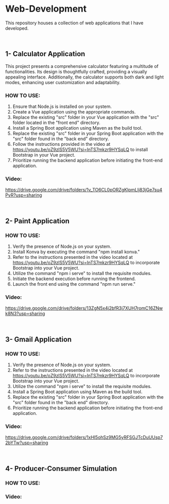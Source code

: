 # Web-Development
This repository houses a collection of web applications that I have developed.

<br>

## 1- Calculator Application
This project presents a comprehensive calculator featuring a multitude of functionalities. Its design is thoughtfully crafted, providing a visually appealing interface. Additionally, the calculator supports both dark and light modes, enhancing user customization and adaptability.

### HOW TO USE:
1. Ensure that Node.js is installed on your system.
2. Create a Vue application using the appropriate commands.
3. Replace the existing "src" folder in your Vue application with the "src" folder located in the "front end" directory.
4. Install a Spring Boot application using Maven as the build tool.
5. Replace the existing "src" folder in your Spring Boot application with the "src" folder found in the "back end" directory.
6. Follow the instructions provided in the video at <u>https://youtu.be/oZ9zlS5V5WU?si=InTS7mkzr9HYSqLQ</u> to install Bootstrap in your Vue project.
7. Prioritize running the backend application before initiating the front-end application.

### Video:
<u>https://drive.google.com/drive/folders/1v_TO6CL0pORZgKlpmLIj83jGe7su4PvR?usp=sharing</u>

<br>

## 2- Paint Application
### HOW TO USE:
1. Verify the presence of Node.js on your system.
2. Install Konva by executing the command "npm install konva."
3. Refer to the instructions presented in the video located at <u>https://youtu.be/oZ9zlS5V5WU?si=InTS7mkzr9HYSqLQ</u> to incorporate Bootstrap into your Vue project.
4. Utilize the command "npm i serve" to install the requisite modules.
5. Initiate the backend execution before running the frontend.
6. Launch the front end using the command "npm run serve."

### Video:
<u>https://drive.google.com/drive/folders/13ZgN5x4j2bfR3j7XUH7romC16ZNwk8N3?usp=sharing</u>

<br>

## 3- Gmail Application
### HOW TO USE:
1. Verify the presence of Node.js on your system.
2. Refer to the instructions presented in the video located at <u>https://youtu.be/oZ9zlS5V5WU?si=InTS7mkzr9HYSqLQ</u> to incorporate Bootstrap into your Vue project.
3. Utilize the command "npm i serve" to install the requisite modules.
4. Install a Spring Boot application using Maven as the build tool.
5. Replace the existing "src" folder in your Spring Boot application with the "src" folder found in the "back end" directory.
6. Prioritize running the backend application before initiating the front-end application.

### Video:
<u>https://drive.google.com/drive/folders/1xHI5ohSz9MG5yRFSGJTcDuUUsp72bYTw?usp=sharing</u>

<br>

## 4- Producer-Consumer Simulation 
### HOW TO USE:

### Video:

<br>
